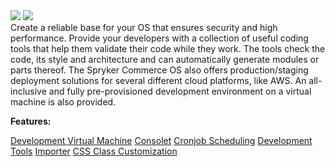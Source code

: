 <div class='feature-text'>
    <div class='feature-images'>
    <img class="light-mode" src="https://spryker.s3.eu-central-1.amazonaws.com/docs/Document+360/Capabilities+icons/light/development.svg"/>
    <img class="dark-mode" src="https://spryker.s3.eu-central-1.amazonaws.com/docs/Document+360/Capabilities+icons/dark/development.svg"/>
    </div>
    <div class="feature-text-wrap">
Create a reliable base for your OS that ensures security and high performance. Provide your developers with a collection of useful coding tools that help them validate their code while they work. The tools check the code, its style and architecture and can automatically generate modules or parts thereof. The Spryker Commerce OS also offers production/staging deployment solutions for several different cloud platforms, like AWS. An all-inclusive and fully pre-provisioned development environment on a virtual machine is also provided.
 </div>
</div>

**Features:**

<div>
<a class="feature-link" href="https://documentation.spryker.com/v4/docs/devvm">Development Virtual Machine</a>    
<a class="feature-link" href="https://documentation.spryker.com/v4/docs/console">Consolet</a>
<a class="feature-link" href="https://documentation.spryker.com/v4/docs/cronjob-scheduling">Cronjob Scheduling</a>
<a class="feature-link" href="https://documentation.spryker.com/v4/docs/development-tools">Development Tools</a>
<a class="feature-link" href="https://documentation.spryker.com/v4/docs/importer">Importer</a>
<a class="feature-link" href="https://documentation.spryker.com/v4/docs/css-class-customization ">CSS Class Customization</a>
</div>

